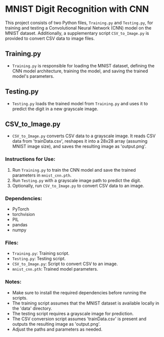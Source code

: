 # MNIST Digit Recognition with CNN

This project consists of two Python files, `Training.py` and `Testing.py`, for training and testing a Convolutional Neural Network (CNN) model on the MNIST dataset. Additionally, a supplementary script `CSV_to_Image.py` is provided to convert CSV data to image files.

## Training.py

- `Training.py` is responsible for loading the MNIST dataset, defining the CNN model architecture, training the model, and saving the trained model's parameters.

## Testing.py

- `Testing.py` loads the trained model from `Training.py` and uses it to predict the digit in a new grayscale image.

## CSV_to_Image.py

- `CSV_to_Image.py` converts CSV data to a grayscale image. It reads CSV data from 'trainData.csv', reshapes it into a 28x28 array (assuming MNIST image size), and saves the resulting image as 'output.png'.

### Instructions for Use:

1. Run `Training.py` to train the CNN model and save the trained parameters in `mnist_cnn.pth`.
2. Run `Testing.py` with a grayscale image path to predict the digit.
3. Optionally, run `CSV_to_Image.py` to convert CSV data to an image.

### Dependencies:

- PyTorch
- torchvision
- PIL
- pandas
- numpy

### Files:

- `Training.py`: Training script.
- `Testing.py`: Testing script.
- `CSV_to_Image.py`: Script to convert CSV to an image.
- `mnist_cnn.pth`: Trained model parameters.

### Notes:

- Make sure to install the required dependencies before running the scripts.
- The training script assumes that the MNIST dataset is available locally in the 'data' directory.
- The testing script requires a grayscale image for prediction.
- The CSV conversion script assumes 'trainData.csv' is present and outputs the resulting image as 'output.png'.
- Adjust the paths and parameters as needed.
